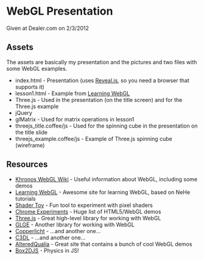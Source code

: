# WebGL Presentation

Given at Dealer.com on 2/3/2012

## Assets
The assets are basically my presentation and the pictures and two files with some WebGL examples.

* index.html - Presentation (uses [Reveal.js](http://lab.hakim.se/reveal-js/#/), so you need a browser that supports it)
* lesson1.html - Example from [Learning WebGL](http://learningwebgl.com/blog/?page_id=1217)
* Three.js - Used in the presentation (on the title screen) and for the Three.js example
* jQuery
* glMatrix - Used for matrix operations in lesson1
* threejs_title.coffee/js - Used for the spinning cube in the presentation on the title slide
* threejs_example.coffee/js - Example of Three.js spinning cube (wireframe)

## Resources
* [Khronos WebGL Wiki](http://www.khronos.org/webgl/wiki/Main_Page) - Useful information about WebGL, including some demos
* [Learning WebGL](http://learningwebgl.com/blog/?page_id=1217) - Awesome site for learning WebGL, based on NeHe tutorials
* [Shader Toy](http://www.iquilezles.org/apps/shadertoy/) - Fun tool to experiment with pixel shaders
* [Chrome Experiments](http://www.chromeexperiments.com/webgl) - Huge list of HTML5/WebGL demos
* [Three.js](https://github.com/mrdoob/three.js/) - Great high-level library for working with WebGL
* [GLGE](http://www.glge.org/) - Another library for working with WebGL
* [Copperlicht](http://www.ambiera.com/copperlicht/) - ...and another one...
* [C3DL](http://www.c3dl.org/) - ...and another one...
* [AlteredQualia](http://alteredqualia.com/) - Great site that contains a bunch of cool WebGL demos
* [Box2DJS](http://box2d-js.sourceforge.net/) - Physics in JS!
